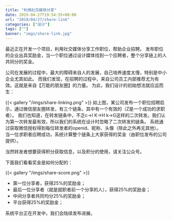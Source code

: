 ```yaml
---
title: "利用社交媒体分享"
date: 2019-04-27T19:54:55+08:00
url: "2019/04/27/share-link"
categories: ["设计"]
tags: [""]
banner: "imgs/share-link.jpg"
---
```


最近正在开发一个项目，利用社交媒体分享工作职位，帮助企业招聘。
发布职位的企业出具奖励金，当一个职位通过设计媒体找到一个应聘者，整个分享链上的人共同分的奖金。

<!--more-->

公司在发展的过程中，最大的障碍来自人的发展，自己培养速度太慢，特别是中小企业尤其如此。
而我们发现，在招聘的过程中，来自公司员工内部推荐尤为有效。这就是来自【万能的朋友圈】的力量。
为此，我们设计的初始想法就应运而生：

{{< gallery "/imgs/share-linking.png" >}}
如上图，某公司发布一个职位招聘启示，通过微信朋友圈转发，有三个链条，其中有一个有效的（Z是一个成功的求职者）。
我们也知道，在转发链条中，不乏c->I K->H k->G这样的二次转发。我们认为第一次转发最有效，所以我们的系统在设计时忽略了二次转发的链条。
系统通过获取微信授权得到每位转发者的openid、昵称、头像（除此之外再无其他）。
当一位求职者应聘成功，系统计算整个链条上大家获得的奖金（由职位发布的公司提供）。

当然转发者想要获得积分获取信息，以及积分的使用，请关注公众号。

下面我们看看奖金是如何分配的：

{{< gallery "/imgs/share-score.png" >}}
* 第一位分享者，获得25%的奖励金；
* 最后一位分享者（就是就职者前一个分享的人），获得25%的奖励金；
* 中间分享者共同均分25%的奖励金；
* 平台获得25%的奖励金；

系统平台正在开发中，我们会陆续发布进展。

<!--more-->
